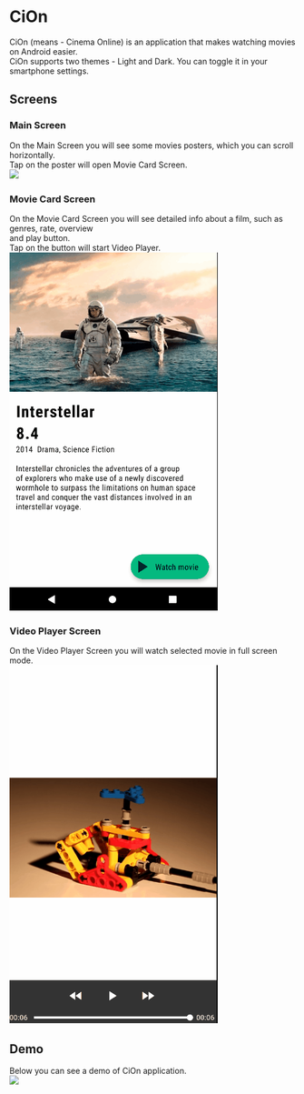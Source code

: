 # CiOn
CiOn (means - Cinema Online) is an application that makes watching movies on Android easier. <br>
CiOn supports two themes - Light and Dark. You can toggle it in your smartphone settings.

## Screens
### Main Screen
On the Main Screen you will see some movies posters, which you can scroll horizontally.<br>
Tap on the poster will open Movie Card Screen. <br>
![](readmeFiles/mainScreenSample.gif)

### Movie Card Screen
On the Movie Card Screen you will see detailed info about a film, such as genres, rate, overview <br>
and play button.<br>
Tap on the button will start Video Player. <br>
![](readmeFiles/movieCardSample.gif)

### Video Player Screen
On the Video Player Screen you will watch selected movie in full screen mode. <br>
![](readmeFiles/videoPlayerSample.gif)

## Demo
Below you can see a demo of CiOn application. <br>
![](readmeFiles/demo.gif)